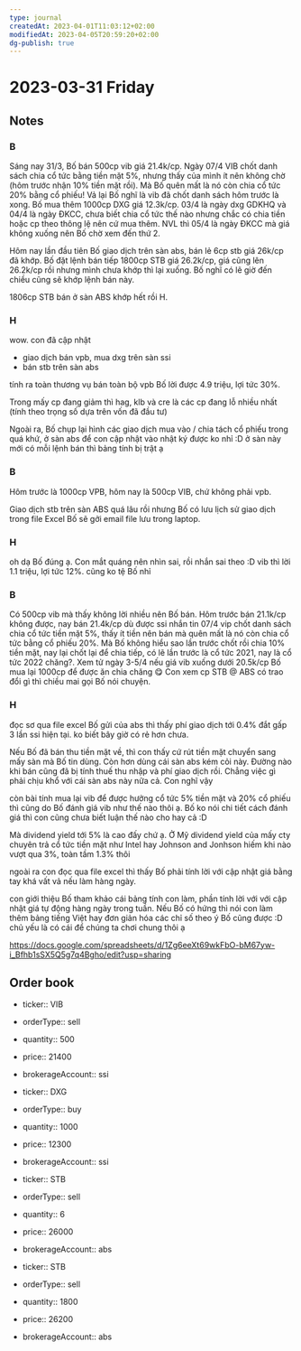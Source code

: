 ```yaml
---
type: journal
createdAt: 2023-04-01T11:03:12+02:00
modifiedAt: 2023-04-05T20:59:20+02:00
dg-publish: true
---
```

# 2023-03-31 Friday

## Notes

### B

Sáng nay 31/3, Bố bán 500cp vib giá 21.4k/cp. Ngày 07/4 VIB chốt danh sách chia cổ tức bằng tiền mặt 5%, nhưng thấy của mình ít nên không chờ (hôm trước nhận 10% tiền mặt rồi). Mà Bố quên mất là nó còn chia cổ tức 20% bằng cổ phiếu! Vả lại Bố nghĩ là vib đã chốt danh sách hôm trước là xong.
Bố mua thêm 1000cp DXG giá 12.3k/cp. 03/4 là ngày dxg GDKHQ và 04/4 là ngày ĐKCC, chưa biết chia cổ tức thế nào nhưng chắc có chia tiền hoặc cp theo thông lệ nên cứ mua thêm.
NVL thì 05/4 là ngày ĐKCC mà giá không xuống nên Bố chờ xem đến thứ 2.

Hôm nay lần đầu tiên Bố giao dịch trên sàn abs, bán lẻ 6cp stb giá 26k/cp đã khớp.
Bố đặt lệnh bán tiếp 1800cp STB giá 26.2k/cp, giá cũng lên 26.2k/cp rồi nhưng mình chưa khớp thì lại xuống. Bố nghĩ có lẽ giờ đến chiều cũng sẽ khớp lệnh bán này.

1806cp STB bán ở sàn ABS khớp hết rồi H.

### H

wow. con đã cập nhật
- giao dịch bán vpb, mua dxg trên sàn ssi
- bán stb trên sàn abs

tính ra toàn thương vụ bán toàn bộ vpb Bố lời được 4.9 triệu, lợi tức 30%.

Trong mấy cp đang giảm thì hag, klb và cre là các cp đang lỗ nhiều nhất (tính theo trọng số dựa trên vốn đã đầu tư)

Ngoài ra, Bố chụp lại hình các giao dịch mua vào / chia tách cổ phiếu trong quá khứ, ở sàn abs để con cập nhật vào nhật ký được ko nhỉ :D ở sàn này mới có mỗi lệnh bán thì bảng tính bị trật ạ

### B

Hôm trước là 1000cp VPB, hôm nay là 500cp VIB, chứ không phải vpb.

Giao dịch stb trên sàn ABS quá lâu rồi nhưng Bố có lưu lịch sử giao dịch trong file Excel Bố sẽ gởi email file lưu trong laptop.

### H

oh dạ Bố đúng ạ. Con mắt quáng nên nhìn sai, rồi nhắn sai theo :D
vib thì lời 1.1 triệu, lợi tức 12%. cũng ko tệ Bố nhỉ

### B

Có 500cp vib mà thấy không lời nhiều nên Bố bán. Hôm trước bán 21.1k/cp không được, nay bán 21.4k/cp dù được ssi nhắn tin 07/4 vip chốt danh sách chia cổ tức tiền mặt 5%, thấy ít tiền nên bán mà quên mất là nó còn chia cổ tức bằng cổ phiếu 20%. Mà Bố không hiểu sao lần trước chốt rồi chia 10% tiền mặt, nay lại chốt lại để chia tiếp, có lẽ lần trước là cổ tức 2021, nay là cổ tức 2022 chăng?. Xem tử ngày 3-5/4 nếu giá vib xuống dưới 20.5k/cp Bố mua lại 1000cp để được ăn chia chăng 😋
Con xem cp STB @ ABS có trao đổi gì thì chiều mai gọi Bố nói chuyện.

### H

đọc sơ qua file excel Bố gửi của abs thì thấy phí giao dịch tới 0.4% đắt gấp 3 lần ssi hiện tại. ko biết bây giờ có rẻ hơn chưa.

Nếu Bố đã bán thu tiền mặt về, thì con thấy cứ rút tiền mặt chuyển sang mấy sàn mà Bố tin dùng. Còn hơn dùng cái sàn abs kém cỏi này. Đường nào khi bán cũng đã bị tính thuế thu nhập và phí giao dịch rồi. Chẳng việc gì phải chịu khổ với cái sàn abs này nữa cả. Con nghĩ vậy

còn bài tính mua lại vib để được hưởng cổ tức 5% tiền mặt và 20% cổ phiếu thì cũng do Bố đánh giá vib như thế nào thôi ạ. Bố ko nói chi tiết cách đánh giá thì con cũng chưa biết luận thế nào cho hay cả :D

Mà dividend yield tới 5% là cao đấy chứ ạ. Ở Mỹ dividend yield của mấy cty chuyên trả cổ tức tiền mặt như Intel hay Johnson and Jonhson hiếm khi nào vượt qua 3%, toàn tầm 1.3% thôi

ngoài ra con đọc qua file excel thì thấy Bố phải tính lời với cập nhật giá bằng tay khá vất vả nếu làm hàng ngày.

con giới thiệu Bố tham khảo cái bảng tính con làm, phần tính lời với với cập nhật giá tự động hàng ngày trong tuần. Nếu Bố có hứng thì nói con làm thêm bảng tiếng Việt hay đơn giản hóa các chỉ số theo ý Bố cũng được :D chủ yếu là có cái để chúng ta chơi chung thôi ạ

https://docs.google.com/spreadsheets/d/1Zg6eeXt69wkFbO-bM67yw-i_Bfhb1sSX5Q5g7q4Bgho/edit?usp=sharing

## Order book

- ticker:: VIB
- orderType:: sell
- quantity:: 500
- price:: 21400
- brokerageAccount:: ssi

- ticker:: DXG
- orderType:: buy
- quantity:: 1000
- price:: 12300
- brokerageAccount:: ssi

- ticker:: STB
- orderType:: sell
- quantity:: 6
- price:: 26000
- brokerageAccount:: abs

- ticker:: STB
- orderType:: sell
- quantity:: 1800
- price:: 26200
- brokerageAccount:: abs